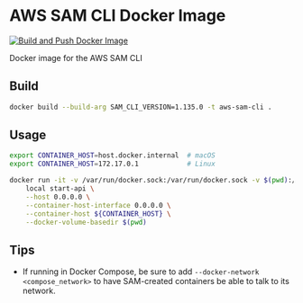 # AWS SAM CLI Docker Image

[![Build and Push Docker Image](https://github.com/rhargreaves/aws-sam-cli-docker/actions/workflows/push.yml/badge.svg)](https://github.com/rhargreaves/aws-sam-cli-docker/actions/workflows/push.yml)

Docker image for the AWS SAM CLI

## Build

```sh
docker build --build-arg SAM_CLI_VERSION=1.135.0 -t aws-sam-cli .
```

## Usage

```sh
export CONTAINER_HOST=host.docker.internal  # macOS
export CONTAINER_HOST=172.17.0.1            # Linux

docker run -it -v /var/run/docker.sock:/var/run/docker.sock -v $(pwd):/sam aws-sam-cli \
    local start-api \
    --host 0.0.0.0 \
    --container-host-interface 0.0.0.0 \
    --container-host ${CONTAINER_HOST} \
    --docker-volume-basedir $(pwd)
```

## Tips

* If running in Docker Compose, be sure to add `--docker-network <compose_network>` to have SAM-created containers be able to talk to its network.
